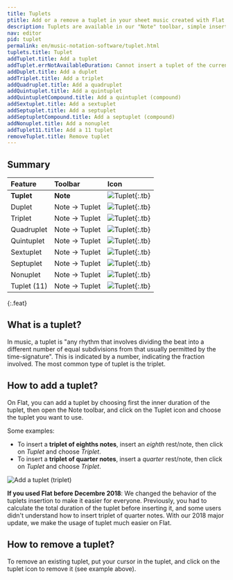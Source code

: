 ```yaml
---
title: Tuplets
ptitle: Add or a remove a tuplet in your sheet music created with Flat
description: Tuplets are available in our "Note" toolbar, simple insert the inner duration of the tuplet, then choose the tuplet type that you want to use.
nav: editor
pid: tuplet
permalink: en/music-notation-software/tuplet.html
tuplets.title: Tuplet
addTuplet.title: Add a tuplet
addTuplet.errNotAvailableDuration: Cannot insert a tuplet of the current duration at this place
addDuplet.title: Add a duplet
addTriplet.title: Add a triplet
addQuadruplet.title: Add a quadruplet
addQuintuplet.title: Add a quintuplet
addQuintupletCompound.title: Add a quintuplet (compound)
addSextuplet.title: Add a sextuplet
addSeptuplet.title: Add a septuplet
addSeptupletCompound.title: Add a septuplet (compound)
addNonuplet.title: Add a nonuplet
addTuplet11.title: Add a 11 tuplet
removeTuplet.title: Remove tuplet
---
```


## Summary

| Feature | Toolbar | Icon |
|:--------|:--------|:-----|
| **Tuplet** | **Note** | ![Tuplet](https://prod.flat-cdn.com/img/icons/editorActions/tuplet3.svg){:.tb} |
| Duplet | Note → Tuplet | ![Tuplet](https://prod.flat-cdn.com/img/icons/editorActions/tuplet2.svg){:.tb} |
| Triplet | Note → Tuplet | ![Tuplet](https://prod.flat-cdn.com/img/icons/editorActions/tuplet3.svg){:.tb} |
| Quadruplet | Note → Tuplet | ![Tuplet](https://prod.flat-cdn.com/img/icons/editorActions/tuplet4.svg){:.tb} |
| Quintuplet | Note → Tuplet | ![Tuplet](https://prod.flat-cdn.com/img/icons/editorActions/tuplet5.svg){:.tb} |
| Sextuplet | Note → Tuplet | ![Tuplet](https://prod.flat-cdn.com/img/icons/editorActions/tuplet6.svg){:.tb} |
| Septuplet | Note → Tuplet | ![Tuplet](https://prod.flat-cdn.com/img/icons/editorActions/tuplet7.svg){:.tb} |
| Nonuplet | Note → Tuplet | ![Tuplet](https://prod.flat-cdn.com/img/icons/editorActions/tuplet9.svg){:.tb} |
| Tuplet (11) | Note → Tuplet | ![Tuplet](https://prod.flat-cdn.com/img/icons/editorActions/tuplet11.svg){:.tb} |
{:.feat}

## What is a tuplet?

In music, a tuplet is "any rhythm that involves dividing the beat into a different number of equal subdivisions from that usually permitted by the time-signature". This is indicated by a number, indicating the fraction involved. The most common type of tuplet is the triplet.

## How to add a tuplet?

On Flat, you can add a tuplet by choosing first the inner duration of the tuplet, then open the Note toolbar, and click on the Tuplet icon and choose the tuplet you want to use.

Some examples:

* To insert a **triplet of eighths notes**, insert an *eighth* rest/note, then click on *Tuplet* and choose *Triplet*.
* To insert a **triplet of quarter notes**, insert a *quarter* rest/note, then click on *Tuplet* and choose *Triplet*.

![Add a tuplet (triplet)](/help/assets/img/editor/tupletAdd.gif)

**If you used Flat before Decembre 2018**: We changed the behavior of the tuplets insertion to make it easier for everyone. Previously, you had to calculate the total duration of the tuplet before inserting it, and some users didn't understand how to insert triplet of quarter notes. With our 2018 major update, we make the usage of tuplet much easier on Flat.

## How to remove a tuplet?

To remove an existing tuplet, put your cursor in the tuplet, and click on the tuplet icon to remove it (see example above).